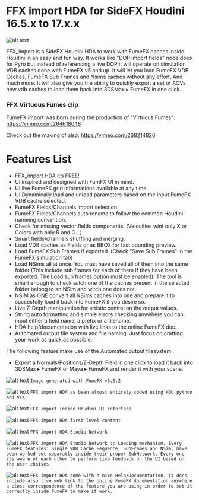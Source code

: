 # FFX import HDA for SideFX Houdini 16.5.x to 17.x.x
![alt text](https://github.com/alexnardini/FFX_import/blob/master/imgs/ffx_import_WELCOME.jpg)

FFX_import is a SideFX Houdini HDA to work with FumeFX caches inside Houdini in an easy and fun way. It works like "DOP import fields" node does for Pyro but instead of referencing a live DOP it will operate on simulation VDB caches done with FumeFX v5 and up. 
It will let you load FumeFX VDB Caches, FumeFX Sub Frames and Nsims caches without any effort. And much more.
It will also give you the ability to quickly export a set of AOVs new vdb caches to load them back into 3DSMax ▸ FumeFX in one click.

### FFX Virtuous Fumes clip 
FumeFX import was born during the production of "Virtuous Fumes":
https://vimeo.com/264618048

Check out the making of also:
https://vimeo.com/268214826

# Features List

- FFX_import HDA it’s FREE!
- UI inspired and designed with FumFX UI in mind.
- UI live FumeFX grid informations available at any time.
- UI Dynamically load and unload parameters based on the input FumeFX VDB cache selected.
- FumeFX Fields/Channels import selection.
- FumeFX Fields/Channels auto rename to follow the common Houdini nameing convention.
- Check for missing vector fields components. (Velocities wint only X or Colors with only R and G…)
- Smart fields/channels shuffling and merging.
- Load VDB caches as Fields or as BBOX for fast bounding preview.
- Load FumeFX Sub Frames if exported. (Check "Save Sub Frames" in the FumeFX simulation tab)
- Load NSims all at once. You must have saved all of them into the same folder (This include sub frames for each of them if they     have been exported. The Load sub frames option must be enabled). The tool is smart enough to check witch one of the caches present in the selected folder belong to an NSim and witch one does not.
- NSIM as ONE convert all NSims caches into one and prepare it to succesfully load it back into FumeFX if you desire so.
- Live Z-Depth manipulation for artistic control on the output values.
- String auto formatting and simple errors checking anywhere you can input either a field name, a prefix or a filename.
- HDA help/documentation with live links to the online FumeFX doc.
- Automated output file system and file naming. Just focus on crafting your work as quick as possible.

The following feature make use of the Automated output filesystem.
- Export a Normals/Positions/Z-Depth Field in one click to load it back into 3DSMax ▸ FumeFX or Maya ▸ FumeFX and render it with your scene.

![alt text](https://github.com/alexnardini/FFX_import/blob/master/imgs/ffx.jpg)
`Image generated with FumeFX v5.0.2`

![alt text](https://github.com/alexnardini/FFX_import/blob/master/imgs/ffx_powered_by.jpg)
`FFX import HDA as been almost entirely coded using HOU python and VEX`

![alt text](https://github.com/alexnardini/FFX_import/blob/master/imgs/ffx_import_h_001.jpg)
`FFX import inside Houdini UI interface`

![alt text](https://github.com/alexnardini/FFX_import/blob/master/imgs/ffx_import_h_002.jpg)
`FFX import HDA first level content`

![alt text](https://github.com/alexnardini/FFX_import/blob/master/imgs/ffx_import_h_003.jpg)
`FFX import HDA Studio Network`

![alt text](https://github.com/alexnardini/FFX_import/blob/master/imgs/ffx_import_h_004.jpg)
`FFX import HDA Studio Network :: Loading mechanism. Every FumeFX features: Single VDB Cache Sequence, SubFrames and NSim,
have been worked out separatly inside their proper SubNetwork. Every one its aware of each other to perform live feedback on the UI based on the user choises.`

![alt text](https://github.com/alexnardini/FFX_import/blob/master/imgs/ffx_import_h_005.jpg)
`FFX import HDA come with a nice Help/Documentation. It does include also live web link to the online FumeFX documentation
anywhere a close correspondence of the feature you are using in order to set it correctly inside FumeFX to make it work.`
